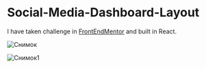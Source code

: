 <h1>Social-Media-Dashboard-Layout</h1>

I have taken challenge in [FrontEndMentor](1ttps://www.frontendmentor.io/challenges) and built in React.

![Снимок](https://user-images.githubusercontent.com/83901431/132106353-f951fe5d-9728-4012-aba9-a3c22df56b49.PNG)


![Снимок1](https://user-images.githubusercontent.com/83901431/132106360-e6e8e1aa-e8ac-4996-a5a9-6ab69f1f4891.PNG)

